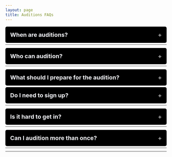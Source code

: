 ```yaml
---
layout: page
title: Auditions FAQs
---
```

<style>
  .faq-item {
    border-bottom: 1px solid #444;
    margin-bottom: 10px;
  }

  .faq-question {
    display: flex;
    justify-content: space-between;
    align-items: center;
    cursor: pointer;
    font-size: 18px;
    padding: 15px;
    background: #000;
    color: #F6F7FC;
    border: none;
    border-radius: 5px;
    transition: background 0.3s ease;
    font-weight: bold;
  }

  .faq-question:after {
    content: '+';
    font-size: 18px;
    color: #aaa;
    transition: transform 0.3s ease;
  }

  .faq-item.open .faq-question:after {
    content: '-';
    transform: rotate(180deg);
  }

  .faq-answer {
    max-height: 0;
    overflow: hidden;
    transition: opacity 0.3s ease, max-height 0.3s ease;
    font-size: 16px;
    background:#000;
    color: #F6F7FC;
    margin-top: 5px;
    padding: 0 15px;
    border-radius: 5px;
    opacity: 0;
  }

  .faq-item.open .faq-answer {
    max-height: 350px; 
    opacity: 1;
    padding: 10px 15px;
  }
</style>

<div class="faq-container">
  <div class="faq-item">
    <div class="faq-question" onclick="toggleFAQ(this)">When are auditions?</div>
    <div class="faq-answer">We generally hold auditions on the first or second weekend of both the Fall and Spring semesters. </div>
  </div>
  <div class="faq-item">
    <div class="faq-question" onclick="toggleFAQ(this)">Who can audition?</div>
    <div class="faq-answer">Any college student in the greater Boston area! We rarely take graduate students, but as long as you're enrolled in a degree program and are able to make it to rehearsals on Northeastern's campus you're welcome to try out.</div>
  </div>
  <div class="faq-item">
    <div class="faq-question" onclick="toggleFAQ(this)">What should I prepare for the audition?</div>
    <div class="faq-answer">
        We ask that you prepare a short solo between 60-90 seconds of a verse and a chorus from a song.
        Please try and pick a song that showcases your voice in the genre of music that we sing (pop, indie, etc.).<br><br>
        We ask that you do NOT sing any musical theater or opera pieces, or any other style very different from our style - check out our Spotify/YouTube to listen to our music!<br><br>

        In addition to your solo, we may ask you to do some vocal exercises, or potentially a second song, if we feel we don't yet have a good sense for your voice.
        If you are auditioning for VP, we ask you to prepare a set that showcases your entire kit.<br><br>

        We do NOT allow any background track or instruments to be played while you sing -- it must be completely a cappella!
    </div>
</div>
  <div class="faq-item">
    <div class="faq-question" onclick="toggleFAQ(this)">Do I need to sign up?</div>
    <div class="faq-answer">No, but it helps us out! We'll post signup links on our <a href="https://instagram.com/distilledharmonynu">Instagram</a> a few days before auditions, so you can make sure you get a slot at the time that suits you best. That being said, walk-ins are always welcome!</div>
  </div>
  <div class="faq-item">
    <div class="faq-question" onclick="toggleFAQ(this)">Is it hard to get in?</div>
    <div class="faq-answer">Our group usually has around 12-16 members, so auditions are definitely competitive, but we encourage everyone to audition! </div>
  </div>
  <div class="faq-item">
    <div class="faq-question" onclick="toggleFAQ(this)">Can I audition more than once?</div>
    <div class="faq-answer">Of course! The needs of the group are always changing, so you never know what we’re looking for in a particular semester. Many of our current group members didn't get in on their first try! </div>
</div>

<script>
  function toggleFAQ(element) {
    const parent = element.parentElement;
    parent.classList.toggle('open');
  }
</script>
